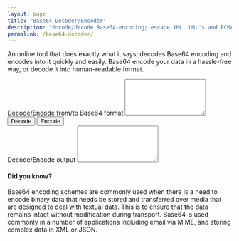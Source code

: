 ```yaml
---
layout: page
title: "Base64 Decoder/Encoder"
description: "Encode/decode Base64-encoding; escape XML, URL's and ECMAScript; translate to UTF-8."
permalink: /base64-decoder/
---
```


An online tool that does exactly what it says; decodes Base64 encoding and encodes into it quickly and easily. Base64 encode your data in a hassle-free way, or decode it into human-readable format.

<form>
  <div class="form-group">
    <label for="inputContainer">Decode/Encode from/to Base64 format</label>
    <textarea class="form-control" id="inputContainer" rows="5"></textarea>
  </div>
  <button id="decodeBtn" type="button" class="btn btn-primary">Decode</button>
  <button id="encodeBtn" type="button" class="btn btn-primary">Encode</button>
  <br>
  <div class="form-group">
    <label for="outputContainer">Decode/Encode output</label>
    <textarea class="form-control" id="outputContainer" rows="5"></textarea>
  </div>
</form>

<script type="text/javascript" src="https://cdnjs.cloudflare.com/ajax/libs/Base64/1.1.0/base64.min.js"></script>
<script>
  document.getElementById('decodeBtn').onclick = function() {
    var inputData = document.getElementById('inputContainer').value;
    var outputData = window.atob(inputData);
    document.getElementById('outputContainer').value = outputData;
  };
  document.getElementById('encodeBtn').onclick = function() {
    var inputData = document.getElementById('inputContainer').value;
    var outputData = window.btoa(inputData);
    document.getElementById('outputContainer').value = outputData;
  };
</script>

#### Did you know?

Base64 encoding schemes are commonly used when there is a need to encode binary data that needs be stored and transferred over media that are designed to deal with textual data. This is to ensure that the data remains intact without modification during transport. Base64 is used commonly in a number of applications including email via MIME, and storing complex data in XML or JSON.
